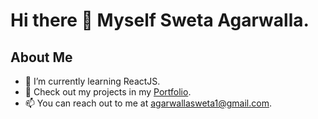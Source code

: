 # Hi there 👋 Myself Sweta Agarwalla. 

## About Me

- 🌱 I’m currently learning ReactJS. 
- 🔭 Check out my projects in my [Portfolio](https://swetaagarwalla.netlify.app/). 
- 📫 You can reach out to me at agarwallasweta1@gmail.com.

<!--
**sweta1308/sweta1308** is a ✨ _special_ ✨ repository because its `README.md` (this file) appears on your GitHub profile.

Here are some ideas to get you started:

- 🔭 I’m currently working on ...
- 🌱 I’m currently learning ...
- 👯 I’m looking to collaborate on ...
- 🤔 I’m looking for help with ...
- 💬 Ask me about ...
- 📫 How to reach me: ...
- 😄 Pronouns: ...
- ⚡ Fun fact: ...
-->
